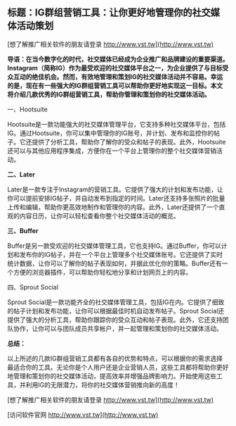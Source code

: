 ## **标题：IG群组营销工具：让你更好地管理你的社交媒体活动策划**

[想了解推广相关软件的朋友请登录 http://www.vst.tw](http://www.vst.tw)

**导语：在当今数字化的时代，社交媒体已经成为企业推广和品牌建设的重要渠道。Instagram（简称IG）作为最受欢迎的社交媒体平台之一，为企业提供了与目标受众互动的绝佳机会。然而，有效地管理和策划IG的社交媒体活动并不容易。幸运的是，现在有一些强大的IG群组营销工具可以帮助你更好地实现这一目标。本文将介绍几款优秀的IG群组营销工具，帮助你管理和策划你的社交媒体活动。**

一、Hootsuite

Hootsuite是一款功能强大的社交媒体管理平台，它支持多种社交媒体平台，包括IG。通过Hootsuite，你可以集中管理你的IG账号，并计划、发布和监控你的帖子。它还提供了分析工具，帮助你了解你的受众和帖子的表现。此外，Hootsuite还可以与其他应用程序集成，方便你在一个平台上管理你的整个社交媒体营销活动。

**二、Later**

Later是一款专注于Instagram的营销工具。它提供了强大的计划和发布功能，让你可以提前安排IG帖子，并自动发布到指定的时间。Later还支持多张照片的批量上传和编辑，帮助你更高效地制作和管理你的内容。此外，Later还提供了一个直观的内容日历，让你可以轻松查看你整个社交媒体活动的概览。

**三、Buffer**

Buffer是另一款受欢迎的社交媒体管理工具，它也支持IG。通过Buffer，你可以计划和发布你的IG帖子，并在一个平台上管理多个社交媒体账号。它还提供了实时统计数据，让你可以了解你的帖子表现如何，并据此优化你的策略。Buffer还有一个方便的浏览器插件，可以帮助你轻松地分享和计划网页上的内容。

四、Sprout Social

Sprout Social是一款功能齐全的社交媒体管理工具，包括IG在内。它提供了细致的帖子计划和发布功能，让你可以根据最佳时机自动发布帖子。Sprout Social还提供了强大的分析工具，帮助你跟踪你的受众互动和帖子表现。此外，它还支持团队协作，让你可以与团队成员共享帐户，并一起管理和策划你的社交媒体活动。

**总结：**

以上所述的几款IG群组营销工具都有各自的优势和特点，可以根据你的需求选择最适合你的工具。无论你是个人用户还是企业营销人员，这些工具都将帮助你更好地管理和策划你的社交媒体活动，提高效率并增强品牌影响力。开始使用这些工具，并利用IG的无限潜力，将你的社交媒体营销推向新的高度！

[想了解推广相关软件的朋友请登录 http://www.vst.tw](http://www.vst.tw)


[访问软件官网 http://www.vst.tw](http://www.vst.tw)
